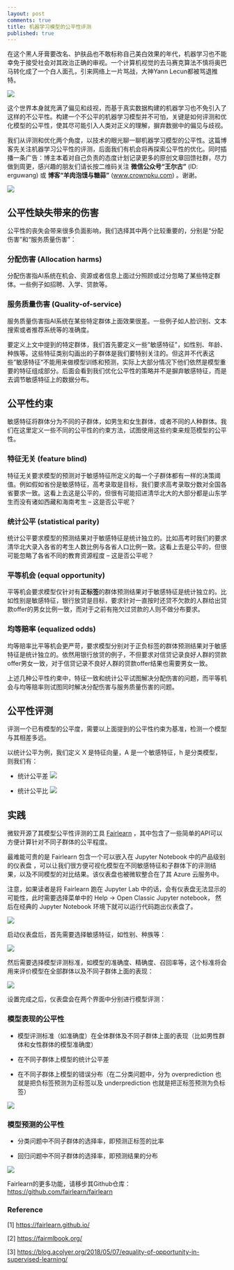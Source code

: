 ```yaml
---
layout: post
comments: true
title: 机器学习模型的公平性评测
published: true
---
```


在这个黑人牙膏要改名、护肤品也不敢标称自己美白效果的年代，机器学习也不能幸免于接受社会对其政治正确的审视。一个计算机视觉的去马赛克算法不慎将奥巴马转化成了一个白人面孔，引来网络上一片骂战，大神Yann Lecun都被骂退推特。

![](/images/202008/7.png)

这个世界本身就充满了偏见和歧视，而基于真实数据构建的机器学习也不免引入了这样的不公平性。构建一个不公平的机器学习模型并不可怕，关键是如何评测和优化模型的公平性，使其尽可能引入人类对正义的理解，摒弃数据中的偏见与歧视。

我们从评测和优化两个角度，以技术的眼光聊一聊机器学习模型的公平性。这篇博客先关注机器学习公平性的评测，后面我们有机会将再探索公平性的优化。同时插播一条广告：博主本着对自己负责的态度计划记录更多的原创文章回馈社群，尽力做到周更，感兴趣的朋友们请长按二维码关注 **微信公众号“王尔古”** (ID: erguwang) 或 **博客“羊肉泡馍与糖蒜”** (www.crownpku.com) 。谢谢。

![](/images/dashang/gongzhonghao.jpg)

## 公平性缺失带来的伤害
公平性的丧失会带来很多负面影响，我们选择其中两个比较重要的，分别是“分配伤害”和“服务质量伤害”：

### 分配伤害 (Allocation harms) 
分配伤害指AI系统在机会、资源或者信息上面过分照顾或过分忽略了某些特定群体。一些例子如招聘、入学、贷款等。

### 服务质量伤害 (Quality-of-service)
服务质量伤害指AI系统在某些特定群体上面效果很差。一些例子如人脸识别、文本搜索或者推荐系统等的准确度。

要定义上文中提到的特定群体，我们首先要定义一些"敏感特征"，如性别、年龄、种族等。这些特征类别勾画出的子群体是我们要特别关注的。但这并不代表这些”敏感特征“不能用来做模型训练和预测，实际上大部分情况下他们依然是模型重要的特征组成部分。后面会看到我们优化公平性的策略并不是摒弃敏感特征，而是去调节敏感特征上的数据分布。

## 公平性约束
敏感特征将群体分为不同的子群体，如男生和女生群体，或者不同的人种群体。我们在这里定义一些不同的公平性的约束方法，试图使用这些约束来规范模型的公平性。
### 特征无关 (feature blind)
特征无关要求模型的预测对于敏感特征所定义的每一个子群体都有一样的决策阈值。例如假如省份是敏感特征，高考录取是目标，我们要求高考录取分数对全国各省要求一致。这看上去这是公平的，但很有可能招进清华北大的大部分都是山东学生而没有诸如西藏和海南考生 – 这是否公平呢？
### 统计公平 (statistical parity)
统计公平要求模型的预测结果对于敏感特征是统计独立的。比如高考时我们的要求清华北大录入各省的考生人数比例与各省人口比例一致。这看上去是公平的，但很可能忽略了各省不同的教育资源程度 – 这是否公平呢？
### 平等机会 (equal opportunity)
平等机会要求模型仅针对有**正标签**的群体预测结果对于敏感特征是统计独立的。比如性别是敏感特征，银行放贷是目标，要求针对一直按时还贷不欠款的人群给出贷款offer的男女比例一致，而对于之前有拖欠过贷款的人则不做分布要求。
### 均等赔率 (equalized odds)
均等赔率比平等机会更严苛，要求模型分别对于正负标签的群体预测结果对于敏感特征是统计独立的。依然用银行放贷的例子，不但要求对信贷记录良好人群的贷款offer男女一致，对于信贷记录不良好人群的贷款offer结果也需要男女一致。

上述几种公平性约束中，特征一致和统计公平试图解决分配伤害的问题，而平等机会与均等赔率则试图同时解决分配伤害与服务质量伤害的问题。

## 公平性评测

评测一个已有模型的公平度，需要以上面提到的公平性约束为基准，检测一个模型与其相差多远。

以统计公平为例，我们定义 X 是特征向量，A 是一个敏感特征，h 是分类模型，则我们有：

* 统计公平差 <img src="https://render.githubusercontent.com/render/math?math=(\max_a \E[h(X) \given A=a]) - (\min_a \E[h(X) \given A=a])">

* 统计公平比 <img src="https://render.githubusercontent.com/render/math?math=\dfrac{\min_a \E[h(X) \given A=a]}{\max_a \E[h(X) \given A=a]}">

## 实践

微软开源了其模型公平性评测的工具 [Fairlearn](https://fairlearn.github.io/) ，其中包含了一些简单的API可以方便计算针对不同子群体的公平程度。

最难能可贵的是 Fairlearn 包含一个可以嵌入在 Jupyter Notebook 中的产品级别的仪表盘 ，可以让我们很方便可视化模型在不同敏感特征和子群体下的评测结果，以及不同模型的对比结果。该仪表盘也被微软整合在了其 Azure 云服务中。

注意，如果读者是将 Fairlearn 跑在 Jupyter Lab 中的话，会有仪表盘无法显示的可能性，此时需要选择菜单中的 Help -> Open Classic Jupyter notebook， 然后在经典的 Jupyter Notebook 环境下就可以运行代码跑出仪表盘了。

![](/images/202008/1.png)

启动仪表盘后，首先需要选择敏感特征，如性别、种族等：

![](/images/202008/2.png)

然后需要选择模型评测标准，如模型的准确度、精确度、召回率等，这个标准将会用来评价模型在全部群体以及不同子群体上面的表现：

![](/images/202008/3.png)

设置完成之后，仪表盘会在两个界面中分别进行模型评测：

### 模型表现的公平性

* 模型评测标准（如准确度）在全体群体及不同子群体上面的表现（比如男性群体和女性群体的模型准确度）

* 在不同子群体上模型的统计公平差

* 在不同子群体上模型的错误分布（在二分类问题中，分为 overprediction 也就是把负标签预测为正标签以及 underprediction 也就是把正标签预测为负标签）

![](/images/202008/4.png)

### 模型预测的公平性

* 分类问题中不同子群体的选择率，即预测正标签的比率

* 回归问题中不同子群体的选择率，即预测结果的分布

![](/images/202008/5.png)

Fairlearn的更多功能，请移步其Github仓库：https://github.com/fairlearn/fairlearn



### Reference
[1] https://fairlearn.github.io/

[2] https://fairmlbook.org/

[3] https://blog.acolyer.org/2018/05/07/equality-of-opportunity-in-supervised-learning/